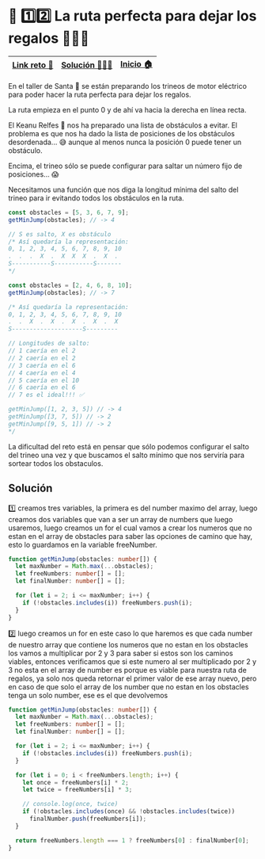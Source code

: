 # 🎯 1️⃣2️⃣ La ruta perfecta para dejar los regalos 🚆🚆🚆

| [Link reto 🔗](https://2021.adventjs.dev/challenges/12) | [Solución 👨🏻‍💻](#solución) | [Inicio 🏠](../README.md) |
| ------------------------------------------------------- | ------------------------ | ------------------------- |

En el taller de Santa 🎅 se están preparando los trineos de motor eléctrico para poder hacer la ruta perfecta para dejar los regalos.

La ruta empieza en el punto 0 y de ahí va hacia la derecha en línea recta.

El Keanu Relfes 🧝 nos ha preparado una lista de obstáculos a evitar. El problema es que nos ha dado la lista de posiciones de los obstáculos desordenada... 😅 aunque al menos nunca la posición 0 puede tener un obstáculo.

Encima, el trineo sólo se puede configurar para saltar un número fijo de posiciones... 😱

Necesitamos una función que nos diga la longitud mínima del salto del trineo para ir evitando todos los obstáculos en la ruta.

```ts
const obstacles = [5, 3, 6, 7, 9];
getMinJump(obstacles); // -> 4

// S es salto, X es obstáculo
/* Así quedaría la representación:
0, 1, 2, 3, 4, 5, 6, 7, 8, 9, 10
.  .  .  X  .  X  X  X  .  X  . 
S-----------S-----------S-------
*/

const obstacles = [2, 4, 6, 8, 10];
getMinJump(obstacles); // -> 7

/* Así quedaría la representación:
0, 1, 2, 3, 4, 5, 6, 7, 8, 9, 10
.  .  X  .  X  .  X  .  X  .  X 
S--------------------S---------

// Longitudes de salto:
// 1 caería en el 2
// 2 caería en el 2
// 3 caería en el 6
// 4 caería en el 4
// 5 caería en el 10
// 6 caería en el 6
// 7 es el ideal!!! ✅

getMinJump([1, 2, 3, 5]) // -> 4
getMinJump([3, 7, 5]) // -> 2
getMinJump([9, 5, 1]) // -> 2
*/
```

La dificultad del reto está en pensar que sólo podemos configurar el salto del trineo una vez y que buscamos el salto mínimo que nos serviría para sortear todos los obstaculos.

## Solución

1️⃣ creamos tres variables, la primera es del number maximo del array, luego creamos dos variables que van a ser un array de numbers que luego usaremos, luego creamos un for el cual vamos a crear los numeros que no estan en el array de obstacles para saber las opciones de camino que hay, esto lo guardamos en la variable freeNumber.

```ts
function getMinJump(obstacles: number[]) {
  let maxNumber = Math.max(...obstacles);
  let freeNumbers: number[] = [];
  let finalNumber: number[] = [];

  for (let i = 2; i <= maxNumber; i++) {
    if (!obstacles.includes(i)) freeNumbers.push(i);
  }
}
```

2️⃣ luego creamos un for en este caso lo que haremos es que cada number de nuestro array que contiene los numeros que no estan en los obstacles los vamos a multiplicar por 2 y 3 para saber si estos son los caminos viables, entonces verificamos que si este numero al ser multiplicado por 2 y 3 no esta en el array de number es porque es viable para nuestra ruta de regalos, ya solo nos queda retornar el primer valor de ese array nuevo, pero en caso de que solo el array de los number que no estan en los obstacles tenga un solo number, ese es el que devolvemos

```ts
function getMinJump(obstacles: number[]) {
  let maxNumber = Math.max(...obstacles);
  let freeNumbers: number[] = [];
  let finalNumber: number[] = [];

  for (let i = 2; i <= maxNumber; i++) {
    if (!obstacles.includes(i)) freeNumbers.push(i);
  }

  for (let i = 0; i < freeNumbers.length; i++) {
    let once = freeNumbers[i] * 2;
    let twice = freeNumbers[i] * 3;

    // console.log(once, twice)
    if (!obstacles.includes(once) && !obstacles.includes(twice))
      finalNumber.push(freeNumbers[i]);
  }

  return freeNumbers.length === 1 ? freeNumbers[0] : finalNumber[0];
}
```
